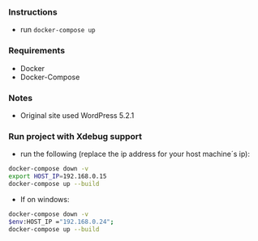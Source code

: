 ### Instructions
- run `docker-compose up`

### Requirements
- Docker
- Docker-Compose

### Notes
- Original site used WordPress 5.2.1

### Run project with Xdebug support
- run the following (replace the ip address for your host machine´s ip):
```sh
docker-compose down -v
export HOST_IP=192.168.0.15
docker-compose up --build
```

- If on windows:
```sh
docker-compose down -v
$env:HOST_IP ="192.168.0.24";
docker-compose up --build
```